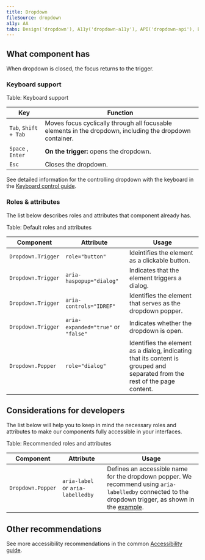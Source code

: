 ```yaml
---
title: Dropdown
fileSource: dropdown
a11y: AA
tabs: Design('dropdown'), A11y('dropdown-a11y'), API('dropdown-api'), Example('dropdown-code'), Changelog('dropdown-changelog')
---
```


## What component has

When dropdown is closed, the focus returns to the trigger.

### Keyboard support

Table: Keyboard support

| Key              | Function                                       |
| ---------------- | ---------------------------------------------- |
| `Tab`, <nobr>`Shift + Tab`</nobr> | Moves focus cyclically through all focusable elements in the dropdown, including the dropdown container.     |
| `Space` , `Enter` | **On the trigger:** opens the dropdown.      |
| `Esc` | Closes the dropdown.                           |

See detailed information for the controlling dropdown with the keyboard in the [Keyboard control guide](/core-principles/a11y/a11y-keyboard#keyboard_support_for_popper).

### Roles & attributes

The list below describes roles and attributes that component already has.

Table: Default roles and attributes

| Component            | Attribute                  | Usage                                                                     |
| -------------------- | -------------------------- | ------------------------------------------------------------------------- |
| `Dropdown.Trigger`   | `role="button"`            | Ideintifies the element as a clickable button. |
| `Dropdown.Trigger`   | `aria-haspopup="dialog"`   | Indicates that the element triggers a dialog. |
| `Dropdown.Trigger`   | `aria-controls="IDREF"`    | Identifies the element that serves as the dropdown popper. |
| `Dropdown.Trigger`   | `aria-expanded="true"` or `"false"` | Indicates whether the dropdown is open. |
| `Dropdown.Popper`    | `role="dialog"`            | Identifies the element as a dialog, indicating that its content is grouped and separated from the rest of the page content. |

## Considerations for developers

The list below will help you to keep in mind the necessary roles and attributes to make our components fully accessible in your interfaces.

Table: Recommended roles and attributes

| Component            | Attribute                  | Usage                                                                  |
| -------------------- | -------------------------- | ---------------------------------------------------------------------- |
| `Dropdown.Popper`    | `aria-label` or `aria-labelledby` | Defines an accessible name for the dropdown popper. We recommend using `aria-labelledby` connected to the dropdown trigger, as shown in the [example](./dropdown-code.md#basic-usage). |

## Other recommendations

See more accessibility recommendations in the common [Accessibility guide](/core-principles/a11y/a11y).

<!--@include: ./dropdown-a11y-report.md-->
